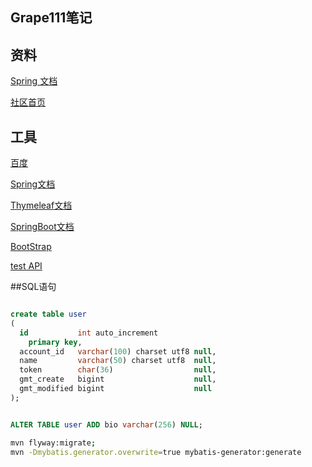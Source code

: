 ## Grape111笔记

##  资料
[Spring 文档](https://github.com/grape11111/community)

[社区首页](https://spring.io/guides/gs/serving-web-content/#initial)


## 工具
[百度](https://www.baidu.com)

[Spring文档](https://docs.spring.io/spring/docs/5.0.3.RELEASE/spring-framework-reference/web.html#mvc-config-interceptors)

[Thymeleaf文档](https://www.thymeleaf.org/doc/tutorials/3.0/usingthymeleaf.html#setting-attribute-values)

[SpringBoot文档](https://docs.spring.io/spring-boot/docs/2.0.1.RELEASE/reference/htmlsingle/#boot-features-webflux-error-handling-custom-error-pages)

[BootStrap](https://v3.bootcss.com/css/)

[test API](D:\搜狗高速下载)

##SQL语句
```sql

create table user
(
  id           int auto_increment
    primary key,
  account_id   varchar(100) charset utf8 null,
  name         varchar(50) charset utf8  null,
  token        char(36)                  null,
  gmt_create   bigint                    null,
  gmt_modified bigint                    null
);


ALTER TABLE user ADD bio varchar(256) NULL;
```


```bash
mvn flyway:migrate;
mvn -Dmybatis.generator.overwrite=true mybatis-generator:generate
```